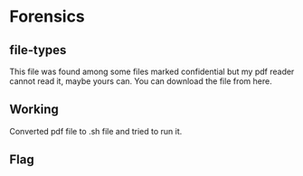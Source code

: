 # Forensics

## file-types

This file was found among some files marked confidential but my pdf reader cannot read it, maybe yours can.
You can download the file from here.

## Working

Converted pdf file to .sh file and tried to run it.

## Flag

> 
